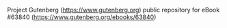 Project Gutenberg (https://www.gutenberg.org) public repository for
eBook #63840 (https://www.gutenberg.org/ebooks/63840)
